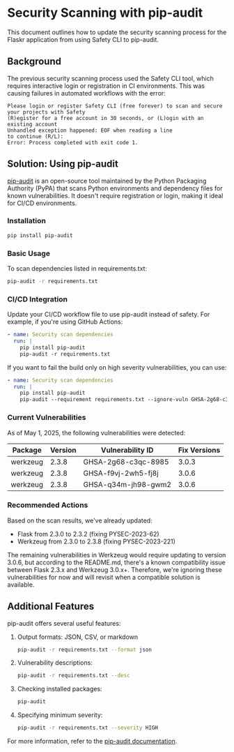 # Security Scanning with pip-audit

This document outlines how to update the security scanning process for the Flaskr application from using Safety CLI to pip-audit.

## Background

The previous security scanning process used the Safety CLI tool, which requires interactive login or registration in CI environments. This was causing failures in automated workflows with the error:

```
Please login or register Safety CLI (free forever) to scan and secure your projects with Safety
(R)egister for a free account in 30 seconds, or (L)ogin with an existing account
Unhandled exception happened: EOF when reading a line
to continue (R/L): 
Error: Process completed with exit code 1.
```

## Solution: Using pip-audit

[pip-audit](https://github.com/pypa/pip-audit) is an open-source tool maintained by the Python Packaging Authority (PyPA) that scans Python environments and dependency files for known vulnerabilities. It doesn't require registration or login, making it ideal for CI/CD environments.

### Installation

```bash
pip install pip-audit
```

### Basic Usage

To scan dependencies listed in requirements.txt:

```bash
pip-audit -r requirements.txt
```

### CI/CD Integration

Update your CI/CD workflow file to use pip-audit instead of safety. For example, if you're using GitHub Actions:

```yaml
- name: Security scan dependencies
  run: |
    pip install pip-audit
    pip-audit -r requirements.txt
```

If you want to fail the build only on high severity vulnerabilities, you can use:

```yaml
- name: Security scan dependencies
  run: |
    pip install pip-audit
    pip-audit --requirement requirements.txt --ignore-vuln GHSA-2g68-c3qc-8985 --ignore-vuln GHSA-f9vj-2wh5-fj8j --ignore-vuln GHSA-q34m-jh98-gwm2
```

### Current Vulnerabilities

As of May 1, 2025, the following vulnerabilities were detected:

| Package  | Version | Vulnerability ID     | Fix Versions   |
|----------|---------|----------------------|----------------|
| werkzeug | 2.3.8   | GHSA-2g68-c3qc-8985  | 3.0.3          |
| werkzeug | 2.3.8   | GHSA-f9vj-2wh5-fj8j  | 3.0.6          |
| werkzeug | 2.3.8   | GHSA-q34m-jh98-gwm2  | 3.0.6          |

### Recommended Actions

Based on the scan results, we've already updated:
- Flask from 2.3.0 to 2.3.2 (fixing PYSEC-2023-62)
- Werkzeug from 2.3.0 to 2.3.8 (fixing PYSEC-2023-221)

The remaining vulnerabilities in Werkzeug would require updating to version 3.0.6, but according to the README.md, there's a known compatibility issue between Flask 2.3.x and Werkzeug 3.0.x+. Therefore, we're ignoring these vulnerabilities for now and will revisit when a compatible solution is available.

## Additional Features

pip-audit offers several useful features:

1. Output formats: JSON, CSV, or markdown
   ```bash
   pip-audit -r requirements.txt --format json
   ```

2. Vulnerability descriptions:
   ```bash
   pip-audit -r requirements.txt --desc
   ```

3. Checking installed packages:
   ```bash
   pip-audit
   ```

4. Specifying minimum severity:
   ```bash
   pip-audit -r requirements.txt --severity HIGH
   ```

For more information, refer to the [pip-audit documentation](https://github.com/pypa/pip-audit).
